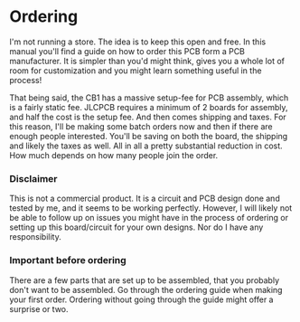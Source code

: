 # Ordering

I'm not running a store. The idea is to keep this open and free. In this manual you'll find a guide on how to order this PCB form a PCB manufacturer. It is simpler than you'd might think, gives you a whole lot of room for customization and you might learn something useful in the process!

That being said, the CB1 has a massive setup-fee for PCB assembly, which is a fairly static fee. JLCPCB requires a minimum of 2 boards for assembly, and half the cost is the setup fee. And then comes shipping and taxes. For this reason, I'll be making some batch orders now and then if there are enough people interested. You'll be saving on both the board, the shipping and likely the taxes as well. All in all a pretty substantial reduction in cost. How much depends on how many people join the order.&#x20;

### Disclaimer

This is not a commercial product. It is a circuit and PCB design done and tested by me, and it seems to be working perfectly. However, I will likely not be able to follow up on issues you might have in the process of ordering or setting up this board/circuit for your own designs. Nor do I have any responsibility.&#x20;

### Important before ordering

There are a few parts that are set up to be assembled, that you probably don't want to be assembled. Go through the ordering guide when making your first order. Ordering without going through the guide might offer a surprise or two.&#x20;
